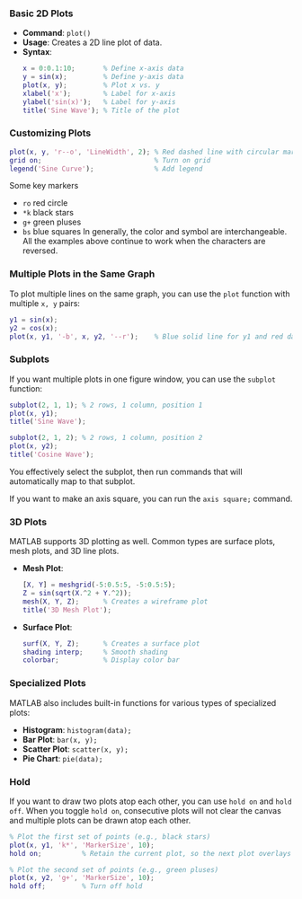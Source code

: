
### Basic 2D Plots
- **Command**: `plot()`
- **Usage**: Creates a 2D line plot of data.
- **Syntax**:
  ```matlab
  x = 0:0.1:10;       % Define x-axis data
  y = sin(x);         % Define y-axis data
  plot(x, y);         % Plot x vs. y
  xlabel('x');        % Label for x-axis
  ylabel('sin(x)');   % Label for y-axis
  title('Sine Wave'); % Title of the plot
  ```

### Customizing Plots
  ```matlab
  plot(x, y, 'r--o', 'LineWidth', 2); % Red dashed line with circular markers
  grid on;                            % Turn on grid
  legend('Sine Curve');               % Add legend
  ```

Some key markers
- `ro` red circle
- `*k` black stars
- `g+` green pluses
- `bs` blue squares
In generally, the color and symbol are interchangeable. All the examples above continue to work when the characters are reversed.


### Multiple Plots in the Same Graph
To plot multiple lines on the same graph, you can use the `plot` function with multiple `x, y` pairs:
  ```matlab
  y1 = sin(x);
  y2 = cos(x);
  plot(x, y1, '-b', x, y2, '--r');    % Blue solid line for y1 and red dashed line for y2
  ```

### Subplots
If you want multiple plots in one figure window, you can use the `subplot` function:
  ```matlab
  subplot(2, 1, 1); % 2 rows, 1 column, position 1
  plot(x, y1);
  title('Sine Wave');

  subplot(2, 1, 2); % 2 rows, 1 column, position 2
  plot(x, y2);
  title('Cosine Wave');
  ```

You effectively select the subplot, then run commands that will automatically map to that subplot.

If you want to make an axis square, you can run the `axis square;` command.
### 3D Plots
MATLAB supports 3D plotting as well. Common types are surface plots, mesh plots, and 3D line plots.

- **Mesh Plot**:
  ```matlab
  [X, Y] = meshgrid(-5:0.5:5, -5:0.5:5);
  Z = sin(sqrt(X.^2 + Y.^2));
  mesh(X, Y, Z);      % Creates a wireframe plot
  title('3D Mesh Plot');
  ```

- **Surface Plot**:
  ```matlab
  surf(X, Y, Z);      % Creates a surface plot
  shading interp;     % Smooth shading
  colorbar;           % Display color bar
  ```

### Specialized Plots
MATLAB also includes built-in functions for various types of specialized plots:
- **Histogram**: `histogram(data);`
- **Bar Plot**: `bar(x, y);`
- **Scatter Plot**: `scatter(x, y);`
- **Pie Chart**: `pie(data);`

### Hold
If you want to draw two plots atop each other, you can use `hold on` and `hold off`. When you toggle `hold on`, consecutive plots will not clear the canvas and multiple plots can be drawn atop each other.

```matlab
% Plot the first set of points (e.g., black stars)
plot(x, y1, 'k*', 'MarkerSize', 10);
hold on;          % Retain the current plot, so the next plot overlays it

% Plot the second set of points (e.g., green pluses)
plot(x, y2, 'g+', 'MarkerSize', 10);
hold off;         % Turn off hold
```

